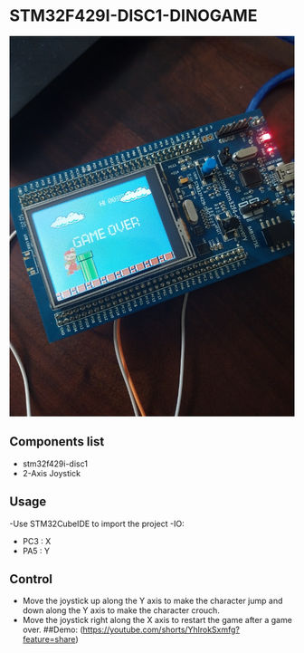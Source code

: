 # STM32F429I-DISC1-DINOGAME

<img src="Images\DinoGame.jpg">

## Components list

- stm32f429i-disc1
- 2-Axis Joystick

## Usage

-Use STM32CubeIDE to import the project
-IO:
  - PC3 : X
  - PA5 : Y
## Control
- Move the joystick up along the Y axis to make the character jump and down along the Y axis to make the character crouch.
- Move the joystick right along the X axis to restart the game after a game over.
##Demo: (https://youtube.com/shorts/YhlrokSxmfg?feature=share)
